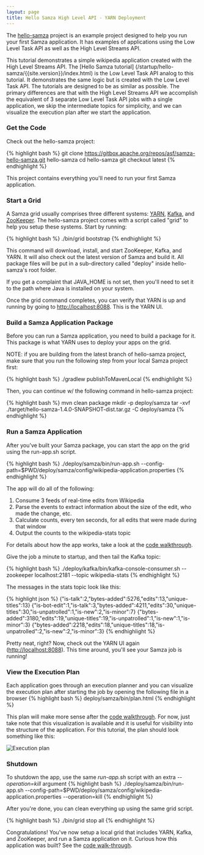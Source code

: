 ```yaml
---
layout: page
title: Hello Samza High Level API - YARN Deployment
---
```

<!--
   Licensed to the Apache Software Foundation (ASF) under one or more
   contributor license agreements.  See the NOTICE file distributed with
   this work for additional information regarding copyright ownership.
   The ASF licenses this file to You under the Apache License, Version 2.0
   (the "License"); you may not use this file except in compliance with
   the License.  You may obtain a copy of the License at

       http://www.apache.org/licenses/LICENSE-2.0

   Unless required by applicable law or agreed to in writing, software
   distributed under the License is distributed on an "AS IS" BASIS,
   WITHOUT WARRANTIES OR CONDITIONS OF ANY KIND, either express or implied.
   See the License for the specific language governing permissions and
   limitations under the License.
-->
The [hello-samza](https://github.com/apache/samza-hello-samza) project is an example project designed to help you run your first Samza application. It has examples of applications using the Low Level Task API as well as the High Level Streams API.

This tutorial demonstrates a simple wikipedia application created with the High Level Streams API. The [Hello Samza tutorial] (/startup/hello-samza/{{site.version}}/index.html) is the Low Level Task API analog to this tutorial. It demonstrates the same logic but is created with the Low Level Task API. The tutorials are designed to be as similar as possible. The primary differences are that with the High Level Streams API we accomplish the equivalent of 3 separate Low Level Task API jobs with a single application, we skip the intermediate topics for simplicity, and we can visualize the execution plan after we start the application.

### Get the Code

Check out the hello-samza project:

{% highlight bash %}
git clone https://gitbox.apache.org/repos/asf/samza-hello-samza.git hello-samza
cd hello-samza
git checkout latest
{% endhighlight %}

This project contains everything you'll need to run your first Samza application.

### Start a Grid

A Samza grid usually comprises three different systems: [YARN](http://hadoop.apache.org/docs/current/hadoop-yarn/hadoop-yarn-site/YARN.html), [Kafka](http://kafka.apache.org/), and [ZooKeeper](http://zookeeper.apache.org/). The hello-samza project comes with a script called "grid" to help you setup these systems. Start by running:

{% highlight bash %}
./bin/grid bootstrap
{% endhighlight %}

This command will download, install, and start ZooKeeper, Kafka, and YARN. It will also check out the latest version of Samza and build it. All package files will be put in a sub-directory called "deploy" inside hello-samza's root folder.

If you get a complaint that JAVA_HOME is not set, then you'll need to set it to the path where Java is installed on your system.

Once the grid command completes, you can verify that YARN is up and running by going to [http://localhost:8088](http://localhost:8088). This is the YARN UI.

### Build a Samza Application Package

Before you can run a Samza application, you need to build a package for it. This package is what YARN uses to deploy your apps on the grid.

NOTE: if you are building from the latest branch of hello-samza project, make sure that you run the following step from your local Samza project first:

{% highlight bash %}
./gradlew publishToMavenLocal
{% endhighlight %}

Then, you can continue w/ the following command in hello-samza project:

{% highlight bash %}
mvn clean package
mkdir -p deploy/samza
tar -xvf ./target/hello-samza-1.4.0-SNAPSHOT-dist.tar.gz -C deploy/samza
{% endhighlight %}

### Run a Samza Application

After you've built your Samza package, you can start the app on the grid using the run-app.sh script.

{% highlight bash %}
./deploy/samza/bin/run-app.sh --config-path=$PWD/deploy/samza/config/wikipedia-application.properties
{% endhighlight %}

The app will do all of the following:

1. Consume 3 feeds of real-time edits from Wikipedia
3. Parse the events to extract information about the size of the edit, who made the change, etc.
4. Calculate counts, every ten seconds, for all edits that were made during that window
5. Output the counts to the wikipedia-stats topic

For details about how the app works, take a look at the [code walkthrough](hello-samza-high-level-code.html).

Give the job a minute to startup, and then tail the Kafka topic:

{% highlight bash %}
./deploy/kafka/bin/kafka-console-consumer.sh  --zookeeper localhost:2181 --topic wikipedia-stats
{% endhighlight %}

The messages in the stats topic look like this:

{% highlight json %}
{"is-talk":2,"bytes-added":5276,"edits":13,"unique-titles":13}
{"is-bot-edit":1,"is-talk":3,"bytes-added":4211,"edits":30,"unique-titles":30,"is-unpatrolled":1,"is-new":2,"is-minor":7}
{"bytes-added":3180,"edits":19,"unique-titles":19,"is-unpatrolled":1,"is-new":1,"is-minor":3}
{"bytes-added":2218,"edits":18,"unique-titles":18,"is-unpatrolled":2,"is-new":2,"is-minor":3}
{% endhighlight %}

Pretty neat, right? Now, check out the YARN UI again ([http://localhost:8088](http://localhost:8088)). This time around, you'll see your Samza job is running!

### View the Execution Plan
Each application goes through an execution planner and you can visualize the execution plan after starting the job by opening the following file in a browser
{% highlight bash %}
deploy/samza/bin/plan.html
{% endhighlight %}

This plan will make more sense after the [code walkthrough](hello-samza-high-level-code.html). For now, just take note that this visualization is available and it is useful for visibility into the structure of the application. For this tutorial, the plan should look something like this:

<img src="/img/{{site.version}}/learn/tutorials/hello-samza-high-level/wikipedia-execution-plan.png" alt="Execution plan" style="max-width: 100%; height: auto;" onclick="window.open(this.src)"/>


### Shutdown

To shutdown the app, use the same _run-app.sh_ script with an extra _--operation=kill_ argument
{% highlight bash %}
./deploy/samza/bin/run-app.sh --config-path=$PWD/deploy/samza/config/wikipedia-application.properties --operation=kill
{% endhighlight %}

After you're done, you can clean everything up using the same grid script.

{% highlight bash %}
./bin/grid stop all
{% endhighlight %}

Congratulations! You've now setup a local grid that includes YARN, Kafka, and ZooKeeper, and run a Samza application on it. Curious how this application was built? See the [code walk-through](hello-samza-high-level-code.html).
